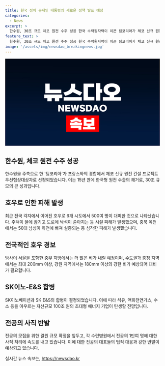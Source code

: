 ```yaml
---
title: 한국 정치 문재인 대통령의 새로운 정책 발표 예정
categories:
  - News
excerpt: >
  한수원, 30조 규모 체코 원전 수주 성공 한국 수력원자력이 이끈 팀코리아가 체코 신규 원전 건설 프로젝트 우선협상대상자로 선정. 15년 만에 한국형 원전 수출 쾌거. 500여 명 대피…옥천서 50대 실종 6개 시도에서 호우로 피해 지역 확산. 경기 곳곳 호우경보…모레까지 200㎜ 더 온다 밤사이 중부 지방에 추가 비 예상. SK이노-E&S 합병 100조 원 자산규모 초대형 에너지 기업 탄생 예상. 전공의 1만여 명 사직 속도… 전공의 모집 결원 규모 확정에 앞서 강력 반발, 법적 대응 예고.
feature_text: >
  한수원, 30조 규모 체코 원전 수주 성공 한국 수력원자력이 이끈 팀코리아가 체코 신규 원전 건설 프로젝트 우선협상대상자로 선정. 15년 만에 한국형 원전 수출 쾌거. 500여 명 대피…옥천서 50대 실종 6개 시도에서 호우로 피해 지역 확산. 경기 곳곳 호우경보…모레까지 200㎜ 더 온다 밤사이 중부 지방에 추가 비 예상. SK이노-E&S 합병 100조 원 자산규모 초대형 에너지 기업 탄생 예상. 전공의 1만여 명 사직 속도… 전공의 모집 결원 규모 확정에 앞서 강력 반발, 법적 대응 예고.
image: '/assets/img/newsdao_breakingnews.jpg'
---
```


<p><img src="/assets/img/newsdao_breakingnews.jpg" alt="implanttips 속보" /></p>

<h2 data-ke-size="size26">한수원, 체코 원전 수주 성공</h2>

<p>한수원을 주축으로 한 '팀코리아'가 프랑스와의 경합에서 체코 신규 원전 건설 프로젝트 우선협상대상자로 선정되었습니다. 이는 15년 만에 한국형 원전 수출의 쾌거로, 30조 규모의 큰 성과입니다.</p>

<h2 data-ke-size="size26">호우로 인한 피해 발생</h2>

<p>최근 전국 각지에서 이어진 호우로 6개 시도에서 500여 명이 대피한 것으로 나타났습니다. 주택이 물에 잠기고 도로에 낙석이 쏟아지는 등 시설 피해가 발생했으며, 충북 옥천에서는 50대 남성이 하천에 빠져 실종되는 등 심각한 피해가 발생했습니다.</p>

<h2 data-ke-size="size26">전국적인 호우 경보</h2>

<p>밤사이 서울을 포함한 중부 지방에서는 더 많은 비가 내릴 예정이며, 수도권과 충청 지역에서는 최대 200mm 이상, 강원 지역에서는 180mm 이상의 강한 비가 예상되어 대비가 필요합니다.</p>

<h2 data-ke-size="size26">SK이노-E&S 합병</h2>

<p>SK이노베이션과 SK E&amp;S의 합병이 결정되었습니다. 이에 따라 석유, 액화천연가스, 수소 등을 아우르는 자산규모 100조 원의 초대형 에너지 기업이 탄생할 전망입니다.</p>

<h2 data-ke-size="size26">전공의 사직 반발</h2>

<p>전공의 모집을 위한 결원 규모 확정을 앞두고, 각 수련병원에서 전공의 1만여 명에 대한 사직 처리에 속도를 내고 있습니다. 이에 대한 전공의 대표들의 법적 대응과 강한 반발이 예상되고 있습니다.</p>
실시간 뉴스 속보는, <a href="https://newsdao.kr" rel="dofollow">https://newsdao.kr</a>


